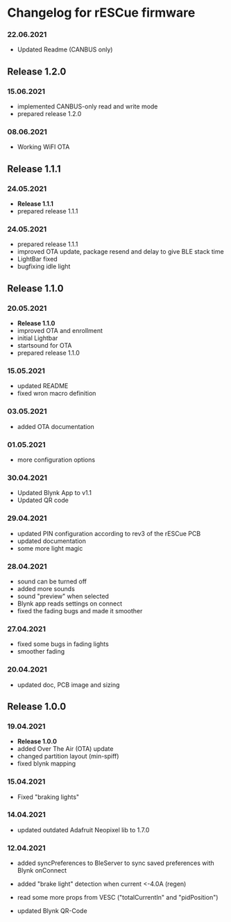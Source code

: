 # Changelog for rESCue firmware

### 22.06.2021

- Updated Readme (CANBUS only)

## Release 1.2.0

### 15.06.2021

- implemented CANBUS-only read and write mode
- prepared release 1.2.0

### 08.06.2021

 - Working WiFI OTA

## Release 1.1.1

### 24.05.2021

- **Release 1.1.1**
- prepared release 1.1.1

### 24.05.2021

- prepared release 1.1.1
- improved OTA update, package resend and delay to give BLE stack time
- LightBar fixed
- bugfixing idle light

## Release 1.1.0

### 20.05.2021

- **Release 1.1.0**
- improved OTA and enrollment
- initial Lightbar
- startsound for OTA
- prepared release 1.1.0

### 15.05.2021

- updated README
- fixed wron macro definition

### 03.05.2021

- added OTA documentation

### 01.05.2021

- more configuration options

### 30.04.2021

- Updated Blynk App to v1.1
- Updated QR code

### 29.04.2021

- updated PIN configuration according to rev3 of the rESCue PCB
- updated documentation
- some more light magic

### 28.04.2021

- sound can be turned off
- added more sounds
- sound "preview" when selected
- Blynk app reads settings on connect
- fixed the fading bugs and made it smoother

### 27.04.2021

- fixed some bugs in fading lights
- smoother fading

### 20.04.2021

- updated doc, PCB image and sizing

## Release 1.0.0

### 19.04.2021

- **Release 1.0.0**
- added Over The Air (OTA) update
- changed partition layout (min-spiff)
- fixed blynk mapping

### 15.04.2021

- Fixed "braking lights"

### 14.04.2021

- updated outdated Adafruit Neopixel lib to 1.7.0

### 12.04.2021

- added syncPreferences to BleServer to sync saved preferences with Blynk onConnect
- added "brake light" detection when current <-4.0A (regen)
- read some more props from VESC ("totalCurrentIn" and "pidPosition")

- updated Blynk QR-Code
